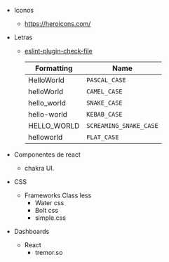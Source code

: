 -   Iconos

    -   https://heroicons.com/

-   Letras

    -   [eslint-plugin-check-file](https://github.com/dukeluo/eslint-plugin-check-file/blob/5ae25c094131bd84912c5e13b0929c36eca3be3e/docs/rules/folder-naming-convention.md)

        | Formatting  | Name                   |
        | ----------- | ---------------------- |
        | HelloWorld  | `PASCAL_CASE`          |
        | helloWorld  | `CAMEL_CASE`           |
        | hello_world | `SNAKE_CASE`           |
        | hello-world | `KEBAB_CASE`           |
        | HELLO_WORLD | `SCREAMING_SNAKE_CASE` |
        | helloworld  | `FLAT_CASE`            |

-   Componentes de react

    -   chakra UI.

-   CSS

    -   Frameworks Class less
        -   Water css
        -   Bolt css
        -   simple.css

-   Dashboards
    -   React
        -   tremor.so
